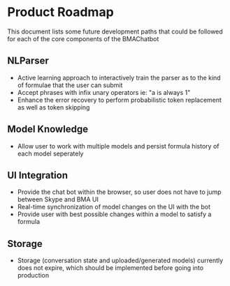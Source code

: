 # Product Roadmap

This document lists some future development paths that could be followed for each of the core components of the BMAChatbot

## NLParser

- Active learning approach to interactively train the parser as to the kind of formulae that the user can submit
- Accept phrases with infix unary operators ie: "a is always 1"
- Enhance the error recovery to perform probabilistic token replacement as well as token skipping

## Model Knowledge

- Allow user to work with multiple models and persist formula history of each model seperately

## UI Integration

- Provide the chat bot within the browser, so user does not have to jump between Skype and BMA UI
- Real-time synchronization of model changes on the UI with the bot
- Provide user with best possible changes within a model to satisfy a formula

## Storage

- Storage (conversation state and uploaded/generated models) currently does not expire, which should be implemented before going into production